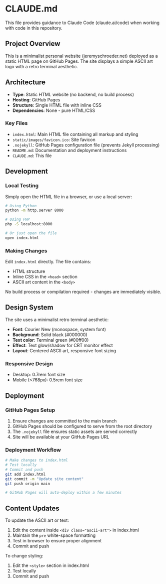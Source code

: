 # CLAUDE.md

This file provides guidance to Claude Code (claude.ai/code) when working with code in this repository.

## Project Overview

This is a minimalist personal website (jeremyschroeder.net) deployed as a static HTML page on GitHub Pages. The site displays a simple ASCII art logo with a retro terminal aesthetic.

## Architecture

- **Type**: Static HTML website (no backend, no build process)
- **Hosting**: GitHub Pages
- **Structure**: Single HTML file with inline CSS
- **Dependencies**: None - pure HTML/CSS

### Key Files

- `index.html`: Main HTML file containing all markup and styling
- `static/images/favicon.ico`: Site favicon
- `.nojekyll`: GitHub Pages configuration file (prevents Jekyll processing)
- `README.md`: Documentation and deployment instructions
- `CLAUDE.md`: This file

## Development

### Local Testing

Simply open the HTML file in a browser, or use a local server:

```bash
# Using Python
python -m http.server 8000

# Using PHP
php -S localhost:8000

# Or just open the file
open index.html
```

### Making Changes

Edit `index.html` directly. The file contains:
- HTML structure
- Inline CSS in the `<head>` section
- ASCII art content in the `<body>`

No build process or compilation required - changes are immediately visible.

## Design System

The site uses a minimalist retro terminal aesthetic:
- **Font**: Courier New (monospace, system font)
- **Background**: Solid black (#000000)
- **Text color**: Terminal green (#00ff00)
- **Effect**: Text glow/shadow for CRT monitor effect
- **Layout**: Centered ASCII art, responsive font sizing

### Responsive Design

- Desktop: 0.7rem font size
- Mobile (<768px): 0.5rem font size

## Deployment

### GitHub Pages Setup

1. Ensure changes are committed to the main branch
2. GitHub Pages should be configured to serve from the root directory
3. The `.nojekyll` file ensures static assets are served correctly
4. Site will be available at your GitHub Pages URL

### Deployment Workflow

```bash
# Make changes to index.html
# Test locally
# Commit and push
git add index.html
git commit -m "Update site content"
git push origin main

# GitHub Pages will auto-deploy within a few minutes
```

## Content Updates

To update the ASCII art or text:
1. Edit the content inside `<div class="ascii-art">` in index.html
2. Maintain the `pre` white-space formatting
3. Test in browser to ensure proper alignment
4. Commit and push

To change styling:
1. Edit the `<style>` section in index.html
2. Test locally
3. Commit and push
